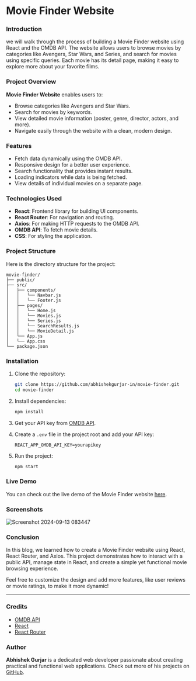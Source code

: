 #  Movie Finder Website

### Introduction

 we will walk through the process of building a Movie Finder website using React and the OMDB API. The website allows users to browse movies by categories like Avengers, Star Wars, and Series, and search for movies using specific queries. Each movie has its detail page, making it easy to explore more about your favorite films.

### Project Overview

**Movie Finder Website** enables users to:
- Browse categories like Avengers and Star Wars.
- Search for movies by keywords.
- View detailed movie information (poster, genre, director, actors, and more).
- Navigate easily through the website with a clean, modern design.

### Features

- Fetch data dynamically using the OMDB API.
- Responsive design for a better user experience.
- Search functionality that provides instant results.
- Loading indicators while data is being fetched.
- View details of individual movies on a separate page.

### Technologies Used

- **React**: Frontend library for building UI components.
- **React Router**: For navigation and routing.
- **Axios**: For making HTTP requests to the OMDB API.
- **OMDB API**: To fetch movie details.
- **CSS**: For styling the application.

### Project Structure

Here is the directory structure for the project:

```
movie-finder/
├── public/
├── src/
│   ├── components/
│   │   └── Navbar.js
│   │   └── Footer.js
│   ├── pages/
│   │   └── Home.js
│   │   └── Movies.js
│   │   └── Series.js
│   │   └── SearchResults.js
│   │   └── MovieDetail.js
│   └── App.js
│   └── App.css
└── package.json
```

### Installation

1. Clone the repository:
    ```bash
    git clone https://github.com/abhishekgurjar-in/movie-finder.git
    cd movie-finder
    ```

2. Install dependencies:
    ```bash
    npm install
    ```

3. Get your API key from [OMDB API](http://www.omdbapi.com/apikey.aspx).

4. Create a `.env` file in the project root and add your API key:
    ```
    REACT_APP_OMDB_API_KEY=yourapikey
    ```

5. Run the project:
    ```bash
    npm start
    ```


### Live Demo

You can check out the live demo of the Movie Finder website [here](https://movie-finder-in.netlify.app).

### Screenshots
![Screenshot 2024-09-13 083447](https://github.com/user-attachments/assets/33a111e8-f586-40c4-985a-c8af8f7af532)




### Conclusion

In this blog, we learned how to create a Movie Finder website using React, React Router, and Axios. This project demonstrates how to interact with a public API, manage state in React, and create a simple yet functional movie browsing experience.

Feel free to customize the design and add more features, like user reviews or movie ratings, to make it more dynamic!

---

### Credits

- [OMDB API](http://www.omdbapi.com/)
- [React](https://reactjs.org/)
- [React Router](https://reactrouter.com/)

### Author
**Abhishek Gurjar** is a dedicated web developer passionate about creating practical and functional web applications. Check out more of his projects on [GitHub](https://github.com/abhishekgurjar-in).
